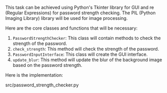 This task can be achieved using Python's Tkinter library for GUI and re (Regular Expressions) for password strength checking. The PIL (Python Imaging Library) library will be used for image processing.

Here are the core classes and functions that will be necessary:

1. `PasswordStrengthChecker`: This class will contain methods to check the strength of the password.
2. `check_strength`: This method will check the strength of the password.
3. `PasswordInputInterface`: This class will create the GUI interface.
4. `update_blur`: This method will update the blur of the background image based on the password strength.

Here is the implementation:

src/password_strength_checker.py
